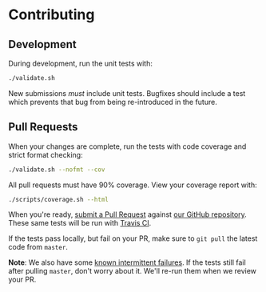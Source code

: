 # Contributing

## Development

During development, run the unit tests with:

```bash
./validate.sh
```
New submissions *must* include unit tests. Bugfixes should include a test which prevents that bug from being re-introduced in the future.

## Pull Requests

When your changes are complete, run the tests with code coverage and strict format checking:

```bash
./validate.sh --nofmt --cov
```

All pull requests must have 90% coverage. View your coverage report with:

```bash
./scripts/coverage.sh --html
```

When you're ready, [submit a Pull Request](https://help.github.com/articles/creating-a-pull-request/) against
[our GitHub repository](https://github.com/prebid/prebid-server/compare).
These same tests will be run with [Travis CI](https://travis-ci.com/).

If the tests pass locally, but fail on your PR, make sure to `git pull` the latest code from `master`.

**Note**: We also have some [known intermittent failures](https://github.com/prebid/prebid-server/issues/103).
          If the tests still fail after pulling `master`, don't worry about it. We'll re-run them when we review your PR.
